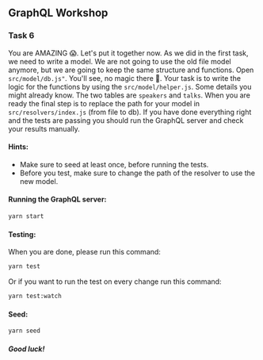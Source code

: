 ## GraphQL Workshop

### Task 6

You are AMAZING 😱. Let's put it together now. As we did in the first task, we need to write a model. We are not going to use the old file model anymore, but we are going to keep the same structure and functions. Open `src/model/db.js"`. You'll see, no magic there 🎩.
Your task is to write the logic for the functions by using the `src/model/helper.js`. Some details you might already know. The two tables are `speakers` and `talks`. When you are ready the final step is to replace the path for your model in `src/resolvers/index.js` (from file to db).
If you have done everything right and the tests are passing you should run the GraphQL server and check your results manually.

#### Hints:

- Make sure to seed at least once, before running the tests.
- Before you test, make sure to change the path of the resolver to use the new model.

#### Running the GraphQL server:

```bash
yarn start
```

#### Testing:

When you are done, please run this command:

```bash
yarn test
```

Or if you want to run the test on every change run this command:

```bash
yarn test:watch
```

#### Seed:

```bash
yarn seed
```

##### Good luck!
